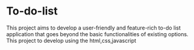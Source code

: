 # To-do-list
This project aims to develop a user-friendly and feature-rich to-do list application that goes beyond the basic functionalities of existing options. This project to develop using the html,css,javascript

